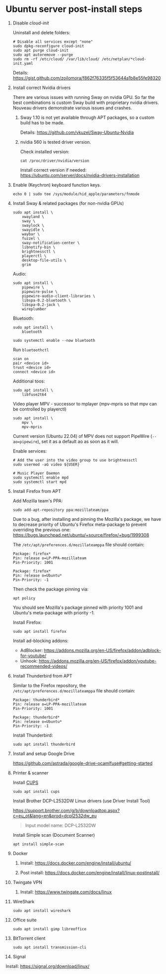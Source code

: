 # Ubuntu server post-install steps

1. Disable _cloud-init_

	Uninstall and delete folders:

	```shell
	# Disable all services except "none"
	sudo dpkg-reconfigure cloud-init
	sudo apt purge cloud-init
	sudo apt autoremove --purge
	sudo rm -rf /etc/cloud/ /var/lib/cloud/ /etc/netplan/*cloud-init.yaml
	```
	
	Details: https://gist.github.com/zoilomora/f862f76335f5f53644a1b8e55fe98320

2. Install correct Nvidia drivers

	There are various issues with running Sway on nvidia GPU. So far the best combinations is custom Sway build with proprietary nvidia drivers. Nouveau drivers demonstrate various issues and crashes.

	1. Sway 1.10 is not yet available through APT packages, so a custom build has to be made.

		Details: https://github.com/vkuzel/Sway-Ubuntu-Nvidia

    2. nvidia 560 is tested driver version.

        Check installed version:
        ```shell
        cat /proc/driver/nvidia/version
        ```

        Install correct version if needed: https://ubuntu.com/server/docs/nvidia-drivers-installation

3. Enable (Keychron) keyboard function keys.

	```shell
	echo 0 | sudo tee /sys/module/hid_apple/parameters/fnmode
	```

4. Install Sway & related packages (for non-nvidia GPUs)

	```shell
	sudo apt install \
		xwayland \
		sway \
		swaylock \
		swayidle \
		waybar \
		fuzzel \
		sway-notification-center \
		libnotify-bin \
		brightnessctl \
 		playerctl \
 		desktop-file-utils \
 		grim
	```

	Audio:
	```shell
	sudo apt install \
		pipewire \
		pipewire-pulse \
		pipewire-audio-client-libraries \
		libspa-0.2-bluetooth \
		libspa-0.2-jack \
		wireplumber
	```

	Bluetooth:
	```shell
	sudo apt install \
		bluetooth
	
	sudo systemctl enable --now bluetooth
	```
	Run `bluetoothctl`
	```
	scan on
	pair <device id>
	trust <device id>
	connect <device id>
	```

	Additional toos:
	```shell
	sudo apt install \
		libfuse2t64
	```

	Video player MPV - successor to mplayer (mpv-mpris so that mpv can be controlled by playerctl)
	```shell
	sudo apt install \
		mpv \
 		mpv-mpris
	```
	Current version (Ubuntu 22.04) of MPV does not support PipeWire (`--ao=pipewire`), set it as a default ao as soon as it will.

	Enable services:
	```shell
	# Add the user into the video group to use brightnessctl
	sudo usermod -aG video ${USER}

	# Music Player Daemon
	sudo systemctl enable mpd
	sudo systemctl start mpd
	```

5. Install Firefox from APT

	Add Mozilla team's PPA:
	```shell
	sudo add-apt-repository ppa:mozillateam/ppa 
	```

	Due to a bug, after installing and pinning the Mozilla's package, we have to decrease priority of Ubuntu's Firefox meta-package to prevent overriding the previous one: https://bugs.launchpad.net/ubuntu/+source/firefox/+bug/1999308

	The `/etc/apt/preferences.d/mozillateamppa` file should contain:
	```
	Package: firefox*
	Pin: release o=LP-PPA-mozillateam
	Pin-Priority: 1001
	
	Package: firefox*
	Pin: release o=Ubuntu*
	Pin-Priority: -1
	```

	Then check the package pinning via:
	```shell
	apt policy
	```
	You should see Mozilla's package pinned with priority 1001 and Ubuntu's meta-package with priority -1.

	Install Firefox:
	```shell
	sudo apt install firefox
	```

	Install ad-blocking addons:
	* AdBlocker: https://addons.mozilla.org/en-US/firefox/addon/adblock-for-youtube/
	* Unhook: https://addons.mozilla.org/en-US/firefox/addon/youtube-recommended-videos/

6. Install Thunderbird from APT

	Similar to the Firefox repository, the `/etc/apt/preferences.d/mozillateamppa` file should contain:
	```
	Package: thunderbird*
	Pin: release o=LP-PPA-mozillateam
	Pin-Priority: 1001
	
	Package: thunderbird*
	Pin: release o=Ubuntu*
	Pin-Priority: -1
	```

	Install Thunderbird:
	```shell
	sudo apt install thunderbird
 	```

7. Install and setup Google Drive

	https://github.com/astrada/google-drive-ocamlfuse#getting-started

8. Printer & scanner

	Install [CUPS](https://ubuntu.com/server/docs/service-cups)
	```shell
	sudo apt install cups
	```
	Install Brother DCP-L2532DW Linux drivers (use Driver Install Tool)

	https://support.brother.com/g/b/downloadtop.aspx?c=eu_ot&lang=en&prod=dcpl2532dw_eu

	> Input model name: DCP-L2532DW

	Install Simple scan (Document Scanner)
	```shell
	apt install simple-scan
	```

9. Docker

	1. Install: https://docs.docker.com/engine/install/ubuntu/

	2. Post install: https://docs.docker.com/engine/install/linux-postinstall/

10. Twingate VPN

	1. Install: https://www.twingate.com/docs/linux

11. WireShark
	
	```shell
	sudo apt install wireshark
	```

12. Office suite 

	```shell
	sudo apt install gimp libreoffice
	```

13. BitTorrent client

	```shell
	sudo apt install transmission-cli
	```

14. Signal

   Install: https://signal.org/download/linux/
